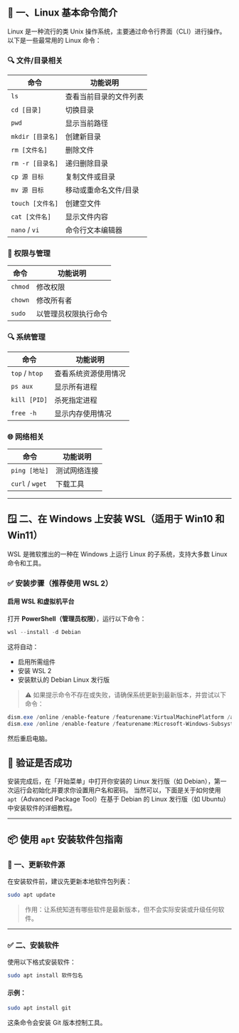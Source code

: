 ## 🐧 一、Linux 基本命令简介

Linux 是一种流行的类 Unix 操作系统，主要通过命令行界面（CLI）进行操作。以下是一些最常用的 Linux 命令：

### 🔍 文件/目录相关

| 命令            | 功能说明        |
| ------------- | ----------- |
| `ls`          | 查看当前目录的文件列表 |
| `cd [目录]`     | 切换目录        |
| `pwd`         | 显示当前路径      |
| `mkdir [目录名]` | 创建新目录       |
| `rm [文件名]`    | 删除文件        |
| `rm -r [目录名]` | 递归删除目录      |
| `cp 源 目标`     | 复制文件或目录     |
| `mv 源 目标`     | 移动或重命名文件/目录 |
| `touch [文件名]` | 创建空文件       |
| `cat [文件名]`   | 显示文件内容      |
| `nano` / `vi` | 命令行文本编辑器    |

### 📂 权限与管理

| 命令      | 功能说明       |
| ------- | ---------- |
| `chmod` | 修改权限       |
| `chown` | 修改所有者      |
| `sudo`  | 以管理员权限执行命令 |

### 🔍 系统管理

| 命令             | 功能说明       |
| -------------- | ---------- |
| `top` / `htop` | 查看系统资源使用情况 |
| `ps aux`       | 显示所有进程     |
| `kill [PID]`   | 杀死指定进程     |
| `free -h`      | 显示内存使用情况   |

### 🌐 网络相关

| 命令                  | 功能说明     |
| ------------------- | -------- |
| `ping [地址]`         | 测试网络连接   |
| `curl` / `wget`     | 下载工具     |

---

## 🪟 二、在 Windows 上安装 WSL（适用于 Win10 和 Win11）

WSL 是微软推出的一种在 Windows 上运行 Linux 的子系统，支持大多数 Linux 命令和工具。

### ✅ 安装步骤（推荐使用 WSL 2）

#### 启用 WSL 和虚拟机平台

打开 **PowerShell（管理员权限）**，运行以下命令：

```powershell
wsl --install -d Debian
```

这将自动：

* 启用所需组件
* 安装 WSL 2
* 安装默认的 Debian Linux 发行版

> ⚠️ 如果提示命令不存在或失败，请确保系统更新到最新版本，并尝试以下命令：

```powershell
dism.exe /online /enable-feature /featurename:VirtualMachinePlatform /all /norestart
dism.exe /online /enable-feature /featurename:Microsoft-Windows-Subsystem-Linux /all /norestart
```

然后重启电脑。

## 🧪 验证是否成功

安装完成后，在「开始菜单」中打开你安装的 Linux 发行版（如 Debian），第一次运行会初始化并要求你设置用户名和密码。
当然可以，下面是关于如何使用 `apt`（Advanced Package Tool）在基于 Debian 的 Linux 发行版（如 Ubuntu）中安装软件的详细教程。

---

## 📦 使用 `apt` 安装软件包指南

### 🔧 一、更新软件源

在安装软件前，建议先更新本地软件包列表：

```bash
sudo apt update
```

> 作用：让系统知道有哪些软件是最新版本，但不会实际安装或升级任何软件。

---

### ✅ 二、安装软件

使用以下格式安装软件：

```bash
sudo apt install 软件包名
```

#### 示例：

```bash
sudo apt install git
```

这条命令会安装 Git 版本控制工具。
